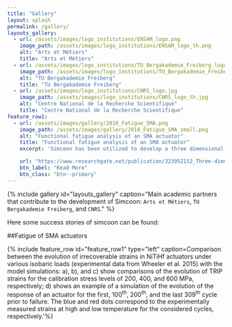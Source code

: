 ```yaml
---
title: "Gallery"
layout: splash
permalink: /gallery/
layouts_gallery:
  - url: /assets/images/logo_institutions/ENSAM_logo.png
    image_path: /assets/images/logo_institutions/ENSAM_logo_th.png
    alt: "Arts et Métiers"
    title: "Arts et Métiers"
  - url: /assets/images/logo_institutions/TU_Bergakademie_Freiberg_logo.png
    image_path: /assets/images/logo_institutions/TU_Bergakademie_Freiberg_logo_th.png
    alt: "TU Bergakademie Freiberg"
    title: "TU Bergakademie Freiberg"
  - url: /assets/images/logo_institutions/CNRS_logo.jpg
    image_path: /assets/images/logo_institutions/CNRS_logo_th.jpg
    alt: "Centre National de la Recherche Scientifique"
    title: "Centre National de la Recherche Scientifique"
feature_row1:
  - url: /assets/images/gallery/2018_Fatigue_SMA.png
    image_path: /assets/images/gallery/2018_Fatigue_SMA_small.png
    alt: "Functional fatigue analysis of an SMA actuator"
    title: "Functional fatigue analysis of an SMA actuator"
    excerpt: 'Simcoon has been utilized to develop a three dimensional constitutive model for structural and functional fatigue of shape memory alloy actuators. It describes the behavior of shape memory alloy actuators undergoing a large number of cycles leading to the development of internal damage and eventual catastrophic failure. Physical mechanisms such as transformation strain generation and recovery, transformation-induced plasticity, and fatigue damage associated with martensitic phase transformation occurring during cyclic loading are all considered within a thermodynamically consistent framework. Fatigue damage in particular is described utilizing a continuum theory of damage. The total damage growth rate has been formulated as a function of the current stress state and the rate of martensitic transformation such that the magnitude of re- coverable transformation strain and the complete or partial nature of the transformation cycles impact the total cyclic life as per experimental observations. Simulation results from the model developed are compared to uniaxial actuation fatigue tests at different applied stress levels. It is shown that both lifetime and the evolution of irrecoverable strain are accurately predicted by the developed model.'

    url: "https://www.researchgate.net/publication/323952152_Three-dimensional_constitutive_model_for_structural_and_functional_fatigue_of_shape_memory_alloy_actuators"
    btn_label: "Read More"
    btn_class: "btn--primary"
---
```


{% include gallery id="layouts_gallery" caption="Main academic partners that contribute to the development of Simcoon: `Arts et Métiers`,  `TU Bergakademie Freiberg`, and `CNRS`." %}

Here some success stories of simcoon can be found:

##Fatigue of SMA actuators

{% include feature_row id="feature_row1" type="left" caption=Comparison between the evolution of irrecoverable strains in NiTiHf actuators under various isobaric loads (experimental data from Wheeler et al. 2015) with the model simulations: a), b), and c) show comparisons of the evolution of TRIP strains for the calibration stress levels of 200, 400, and 600 MPa, respectively; d) shows an example of a simulation of the evolution of the response of an actuator for the first, 100<sup>th</sup>, 200<sup>th</sup>, and  the last 309<sup>th</sup> cycle prior to failure. The blue and red dots correspond to the experimentally measured strains at high and low temperature for the considered cycles, respectively.'%}


